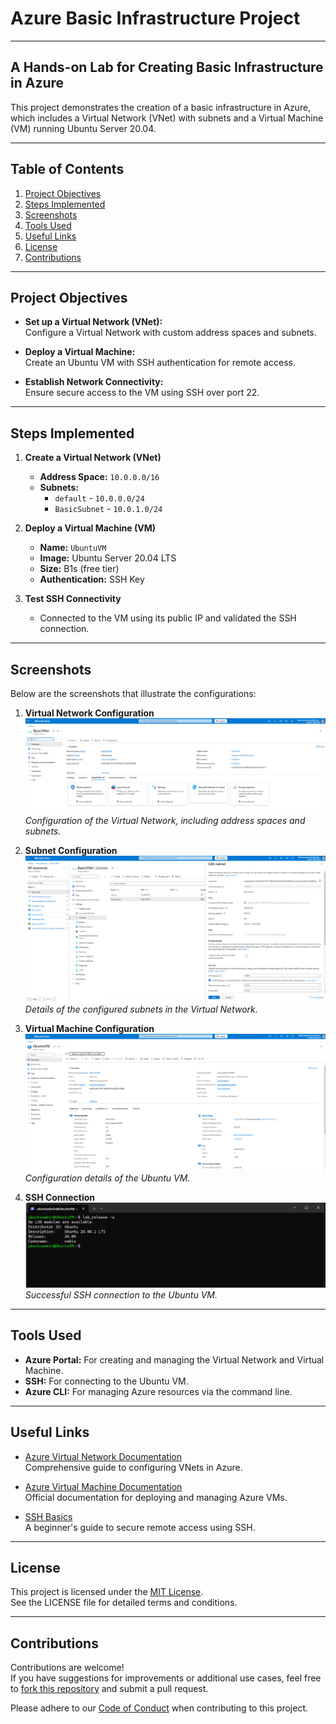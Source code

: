 # Azure Basic Infrastructure Project
---
**A Hands-on Lab for Creating Basic Infrastructure in Azure**
---

This project demonstrates the creation of a basic infrastructure in Azure, which includes a Virtual Network (VNet) with subnets and a Virtual Machine (VM) running Ubuntu Server 20.04.

---

## Table of Contents
1. [Project Objectives](#project-objectives)
2. [Steps Implemented](#steps-implemented)
3. [Screenshots](#screenshots)
4. [Tools Used](#tools-used)
5. [Useful Links](#useful-links)
6. [License](#license)
7. [Contributions](#contributions)

---

## Project Objectives

- **Set up a Virtual Network (VNet):**  
  Configure a Virtual Network with custom address spaces and subnets.

- **Deploy a Virtual Machine:**  
  Create an Ubuntu VM with SSH authentication for remote access.

- **Establish Network Connectivity:**  
  Ensure secure access to the VM using SSH over port 22.

---

## Steps Implemented

1. **Create a Virtual Network (VNet)**  
   - **Address Space:** `10.0.0.0/16`  
   - **Subnets:**  
     - `default` - `10.0.0.0/24`  
     - `BasicSubnet` - `10.0.1.0/24`  

2. **Deploy a Virtual Machine (VM)**  
   - **Name:** `UbuntuVM`  
   - **Image:** Ubuntu Server 20.04 LTS  
   - **Size:** B1s (free tier)  
   - **Authentication:** SSH Key  

3. **Test SSH Connectivity**  
   - Connected to the VM using its public IP and validated the SSH connection.

---

## Screenshots

Below are the screenshots that illustrate the configurations:

1. **Virtual Network Configuration**  
   ![VNet Configuration](images/vnet_config.png)  
   *Configuration of the Virtual Network, including address spaces and subnets.*

2. **Subnet Configuration**  
   ![Subnet Configuration](images/subnet_config.png)  
   *Details of the configured subnets in the Virtual Network.*

3. **Virtual Machine Configuration**  
   ![VM Configuration](images/vm_config.png)  
   *Configuration details of the Ubuntu VM.*

4. **SSH Connection**  
   ![SSH Connection](images/ssh_connection.png)  
   *Successful SSH connection to the Ubuntu VM.*


---

## Tools Used

- **Azure Portal:** For creating and managing the Virtual Network and Virtual Machine.  
- **SSH:** For connecting to the Ubuntu VM.  
- **Azure CLI:** For managing Azure resources via the command line.  

---

## Useful Links

- [Azure Virtual Network Documentation](https://learn.microsoft.com/en-us/azure/virtual-network/)  
  Comprehensive guide to configuring VNets in Azure.

- [Azure Virtual Machine Documentation](https://learn.microsoft.com/en-us/azure/virtual-machines/)  
  Official documentation for deploying and managing Azure VMs.

- [SSH Basics](https://www.ssh.com/academy/ssh)  
  A beginner's guide to secure remote access using SSH.

---

## License

This project is licensed under the [MIT License](./LICENSE).  
See the LICENSE file for detailed terms and conditions.

---

## Contributions

Contributions are welcome!  
If you have suggestions for improvements or additional use cases, feel free to [fork this repository](https://github.com/dinAlexDu/AzureBasicInfra) and submit a pull request.  

Please adhere to our [Code of Conduct](./CODE_OF_CONDUCT.md) when contributing to this project.
